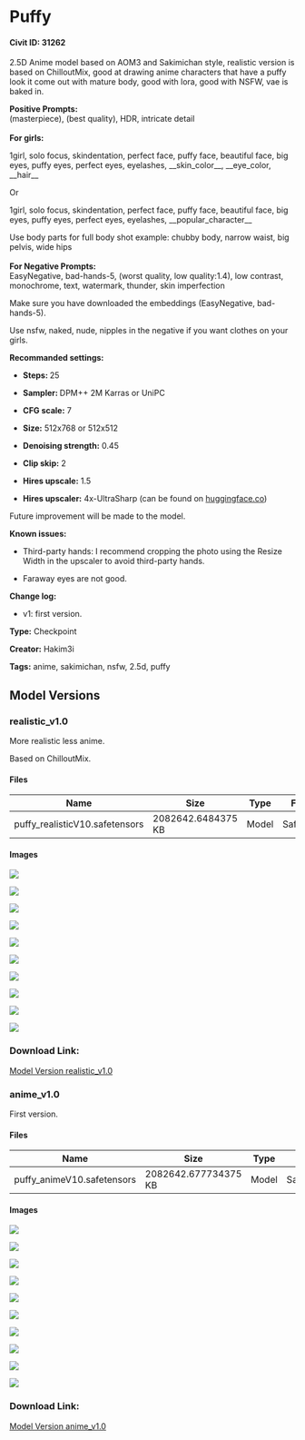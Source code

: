 # Puffy

#### Civit ID: 31262

<p>2.5D Anime model based on AOM3 and Sakimichan style, realistic version is based on ChilloutMix, good at drawing anime characters that have a puffy look it come out with mature body, good with lora, good with NSFW, vae is baked in.</p><p></p><p><strong>Positive Prompts:</strong><br />(masterpiece), (best quality), HDR, intricate detail<br /><br /><strong>For girls:</strong></p><p>1girl, solo focus, skindentation, perfect face, puffy face, beautiful face, big eyes, puffy eyes, perfect eyes, eyelashes, __skin_color__, __eye_color, __hair__</p><p></p><p>Or</p><p></p><p>1girl, solo focus, skindentation, perfect face, puffy face, beautiful face, big eyes, puffy eyes, perfect eyes, eyelashes, __popular_character__</p><p></p><p>Use body parts for full body shot example: chubby body, narrow waist, big pelvis, wide hips<br /><br /><strong>For Negative Prompts:</strong><br />EasyNegative, bad-hands-5, (worst quality, low quality:1.4), low contrast, monochrome, text, watermark, thunder, skin imperfection</p><p></p><p>Make sure you have downloaded the embeddings (EasyNegative, bad-hands-5).</p><p>Use nsfw, naked, nude, nipples in the negative if you want clothes on your girls.</p><p></p><p><strong>Recommanded settings:</strong></p><ul><li><p><strong>Steps: </strong>25</p></li><li><p><strong>Sampler: </strong>DPM++ 2M Karras or UniPC</p></li><li><p><strong>CFG scale:</strong> 7</p></li><li><p><strong>Size:</strong> 512x768 or 512x512</p></li><li><p><strong>Denoising strength:</strong> 0.45</p></li><li><p><strong>Clip skip:</strong> 2</p></li><li><p><strong>Hires upscale:</strong> 1.5</p></li><li><p><strong>Hires upscaler:</strong> 4x-UltraSharp (can be found on <a target="_blank" rel="ugc" href="http://huggingface.co">huggingface.co</a>)</p></li></ul><p>Future improvement will be made to the model.</p><p></p><p><strong>Known issues:</strong></p><ul><li><p>Third-party hands: I recommend cropping the photo using the Resize Width in the upscaler to avoid third-party hands.</p></li><li><p>Faraway eyes are not good.</p></li></ul><p></p><p><strong>Change log:</strong></p><ul><li><p>v1: first version.</p></li></ul>

**Type:** Checkpoint

**Creator:** Hakim3i

**Tags:** anime, sakimichan, nsfw, 2.5d, puffy

## Model Versions

### realistic_v1.0

<p>More realistic less anime.</p><p>Based on ChilloutMix.</p>

#### Files

| Name | Size | Type | Format | Download Url | AutoV1 | AutoV2 | SHA256 | CRC32 | BLAKE3 |
| --- | --- | --- | --- | --- | --- | --- | --- | --- | --- |
| puffy_realisticV10.safetensors | 2082642.6484375 KB | Model | SafeTensor | https://civitai.com/api/download/models/51194 | 08EA71D6 | 1DA22F4948 | 1DA22F494877ED47FF9EBAE79823B51A68580872632824546B2E369A82CAD436 | C455E4E4 | E95F5BD412FEB36FBC31408D1E7C8D15A086B504A03D7F15389124749824E35E |

#### Images

<p><img src="https://image.civitai.com/xG1nkqKTMzGDvpLrqFT7WA/821fcd79-157a-40ee-8adb-834a6cd12500/width=450/551368.jpeg" /></p>

<p><img src="https://image.civitai.com/xG1nkqKTMzGDvpLrqFT7WA/ef61cdf8-9f4c-4c21-5e05-5db04e870800/width=450/551313.jpeg" /></p>

<p><img src="https://image.civitai.com/xG1nkqKTMzGDvpLrqFT7WA/32a6bdc2-4c51-4171-c4d5-b092b2244100/width=450/551334.jpeg" /></p>

<p><img src="https://image.civitai.com/xG1nkqKTMzGDvpLrqFT7WA/8ddebc98-da11-4af1-94cf-9d6cf6468200/width=450/551302.jpeg" /></p>

<p><img src="https://image.civitai.com/xG1nkqKTMzGDvpLrqFT7WA/97696e1a-ab3a-4418-5bdc-3be22a953200/width=450/551317.jpeg" /></p>

<p><img src="https://image.civitai.com/xG1nkqKTMzGDvpLrqFT7WA/a8e1582f-3418-41e8-2d93-01cd0b9b9c00/width=450/551316.jpeg" /></p>

<p><img src="https://image.civitai.com/xG1nkqKTMzGDvpLrqFT7WA/af5be4b4-fce0-4277-20f2-746005219a00/width=450/551299.jpeg" /></p>

<p><img src="https://image.civitai.com/xG1nkqKTMzGDvpLrqFT7WA/aabe5e2d-a822-4124-0717-cfa3f9ecdb00/width=450/551315.jpeg" /></p>

<p><img src="https://image.civitai.com/xG1nkqKTMzGDvpLrqFT7WA/e69dbadd-91b0-4c1d-c4e3-2e15e9b72b00/width=450/551331.jpeg" /></p>

<p><img src="https://image.civitai.com/xG1nkqKTMzGDvpLrqFT7WA/854ebf59-ff23-4fd9-96cb-d78da2b24b00/width=450/551300.jpeg" /></p>

### Download Link:

[Model Version realistic_v1.0](https://civitai.com/api/download/models/51194)

### anime_v1.0

<p>First version.</p>

#### Files

| Name | Size | Type | Format | Download Url | AutoV1 | AutoV2 | SHA256 | CRC32 | BLAKE3 |
| --- | --- | --- | --- | --- | --- | --- | --- | --- | --- |
| puffy_animeV10.safetensors | 2082642.677734375 KB | Model | SafeTensor | https://civitai.com/api/download/models/37691 | 05E43F1E | 46E33A739C | 46E33A739C562F9FBEF5C7C843B3E86752F58475F46BCA81B1BEE635D5E3704B | B3727460 | 33D7ACF4CC82A1A53189D4C6FFCB716201780A569DD0BD4936ADAE7AD379983A |

#### Images

<p><img src="https://image.civitai.com/xG1nkqKTMzGDvpLrqFT7WA/2c013967-7b92-4391-aff5-6cb933b3e900/width=450/547838.jpeg" /></p>

<p><img src="https://image.civitai.com/xG1nkqKTMzGDvpLrqFT7WA/d6490a03-c5f3-4d78-0054-589a39365800/width=450/547841.jpeg" /></p>

<p><img src="https://image.civitai.com/xG1nkqKTMzGDvpLrqFT7WA/e782d9be-63e4-4120-d321-d22c3c64b300/width=450/547951.jpeg" /></p>

<p><img src="https://image.civitai.com/xG1nkqKTMzGDvpLrqFT7WA/a515593b-6a67-49f9-3c7e-858424756f00/width=450/547830.jpeg" /></p>

<p><img src="https://image.civitai.com/xG1nkqKTMzGDvpLrqFT7WA/84bbcc13-55ae-47cc-5ff3-7c2d05576e00/width=450/547839.jpeg" /></p>

<p><img src="https://image.civitai.com/xG1nkqKTMzGDvpLrqFT7WA/94bdf673-5849-48e0-ac67-942f73bc6400/width=450/547859.jpeg" /></p>

<p><img src="https://image.civitai.com/xG1nkqKTMzGDvpLrqFT7WA/93989559-f8a1-4c03-7954-a8b0d8d5f700/width=450/547829.jpeg" /></p>

<p><img src="https://image.civitai.com/xG1nkqKTMzGDvpLrqFT7WA/77a4d28e-0fcf-4c70-e66f-15816186dd00/width=450/547915.jpeg" /></p>

<p><img src="https://image.civitai.com/xG1nkqKTMzGDvpLrqFT7WA/4b29fc8f-c54b-428c-136e-2c308910cf00/width=450/547837.jpeg" /></p>

<p><img src="https://image.civitai.com/xG1nkqKTMzGDvpLrqFT7WA/7dcab5d2-5615-429f-4673-5b7390d13600/width=450/547840.jpeg" /></p>

### Download Link:

[Model Version anime_v1.0](https://civitai.com/api/download/models/37691)

